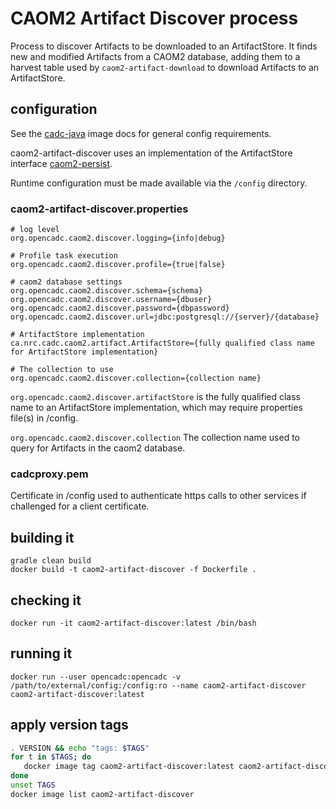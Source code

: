 # CAOM2 Artifact Discover process

Process to discover Artifacts to be downloaded to an ArtifactStore. 
It finds new and modified Artifacts from a CAOM2 database, adding them to 
a harvest table used by `caom2-artifact-download` to download Artifacts 
to an ArtifactStore.


## configuration

See the [cadc-java](https://github.com/opencadc/docker-base/tree/master/cadc-java) 
image docs for general config requirements.

caom2-artifact-discover uses an implementation of the ArtifactStore interface
[caom2-persist](https://github.com/opencadc/caom2db/tree/master/caom2-persist).

Runtime configuration must be made available via the `/config` directory.


### caom2-artifact-discover.properties
```
# log level
org.opencadc.caom2.discover.logging={info|debug}

# Profile task execution
org.opencadc.caom2.discover.profile={true|false}

# caom2 database settings
org.opencadc.caom2.discover.schema={schema}
org.opencadc.caom2.discover.username={dbuser}
org.opencadc.caom2.discover.password={dbpassword}
org.opencadc.caom2.discover.url=jdbc:postgresql://{server}/{database}

# ArtifactStore implementation
ca.nrc.cadc.caom2.artifact.ArtifactStore={fully qualified class name for ArtifactStore implementation}

# The collection to use
org.opencadc.caom2.discover.collection={collection name}
```

`org.opencadc.caom2.discover.artifactStore` is the fully qualified class name 
to an ArtifactStore implementation, which may require properties file(s) in /config.

`org.opencadc.caom2.discover.collection` The collection name used to
 query for Artifacts in the caom2 database.


### cadcproxy.pem
Certificate in /config used to authenticate https calls to other services
if challenged for a client certificate.


## building it
```
gradle clean build
docker build -t caom2-artifact-discover -f Dockerfile .
```

## checking it
```
docker run -it caom2-artifact-discover:latest /bin/bash
```

## running it
```
docker run --user opencadc:opencadc -v /path/to/external/config:/config:ro --name caom2-artifact-discover caom2-artifact-discover:latest
```

## apply version tags
```bash
. VERSION && echo "tags: $TAGS" 
for t in $TAGS; do
   docker image tag caom2-artifact-discover:latest caom2-artifact-discover:$t
done
unset TAGS
docker image list caom2-artifact-discover
```
